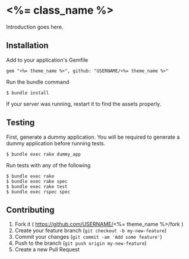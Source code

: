 # <%= class_name %>

Introduction goes here.

## Installation

Add to your application's Gemfile

```
gem "<%= theme_name %>", github: "USERNAME/<%= theme_name %>"
```

Run the bundle command

```
$ bundle install
```

If your server was running, restart it to find the assets properly.

## Testing

First, generate a dummy application. You will be required to generate a dummy application before running tests.

```
$ bundle exec rake dummy_app
```

Run tests with any of the following

```
$ bundle exec rake
$ bundle exec rake spec
$ bundle exec rake test
$ bundle exec rspec spec
```

## Contributing

1. Fork it ( https://github.com/USERNAME/<%= theme_name %>/fork )
2. Create your feature branch (`git checkout -b my-new-feature`)
3. Commit your changes (`git commit -am 'Add some feature'`)
4. Push to the branch (`git push origin my-new-feature`)
5. Create a new Pull Request

